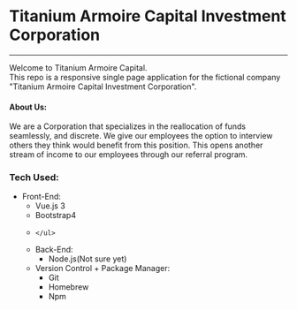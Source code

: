 # Titanium Armoire Capital Investment Corporation
<hr/>
<p>
  Welcome to Titanium Armoire Capital.<br/>
  This repo is a responsive single page application for the fictional company "Titanium Armoire Capital Investment Corporation".
</p>
<h4> About Us: </h4>
<p>
  We are a Corporation that specializes in the reallocation of funds seamlessly, and discrete. We give our employees the option to interview others they think would benefit from this position. This opens another stream of income to our employees through our referral program.
</p>
<h3>
  Tech Used:
</h3>
<ul>
  <li>
    Front-End:
    <ul>
      <li>
        Vue.js 3 
      </li>
      <li>
        Bootstrap4
      </li>
      <li>
        
    </ul>
  </li>
  <li>
    Back-End:
    <ul>
      <li>
         Node.js(Not sure yet)
      </li>
    </ul>
  </li>
  <li>
    Version Control + Package Manager:
    <ul>
      <li>
        Git
      </li>
      <li>
        Homebrew
      </li>
      <li>
        Npm
      </li>
    </ul>
  </li>
</ul>

